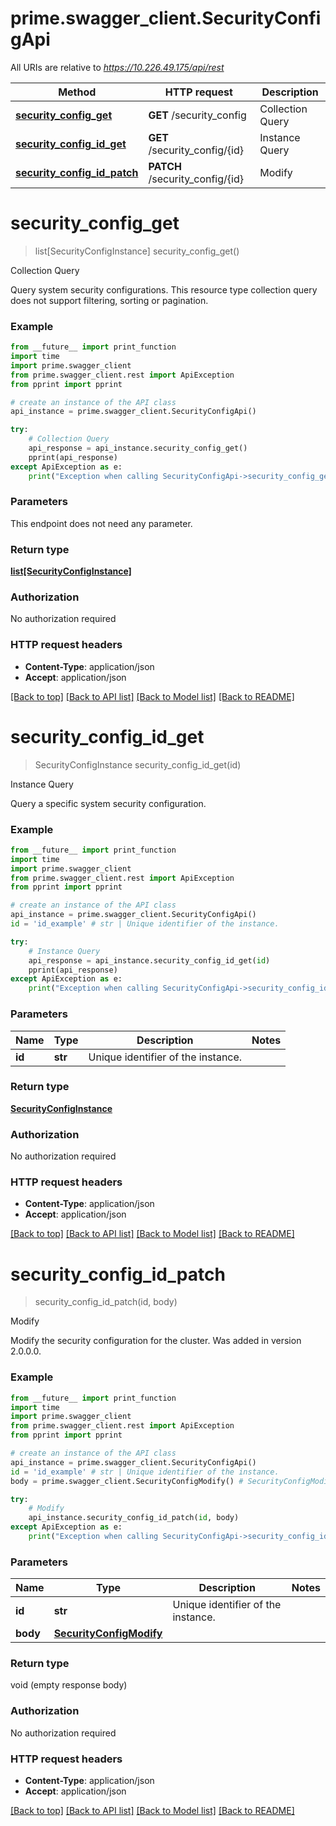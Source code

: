 # prime.swagger_client.SecurityConfigApi

All URIs are relative to *https://10.226.49.175/api/rest*

Method | HTTP request | Description
------------- | ------------- | -------------
[**security_config_get**](SecurityConfigApi.md#security_config_get) | **GET** /security_config | Collection Query
[**security_config_id_get**](SecurityConfigApi.md#security_config_id_get) | **GET** /security_config/{id} | Instance Query
[**security_config_id_patch**](SecurityConfigApi.md#security_config_id_patch) | **PATCH** /security_config/{id} | Modify


# **security_config_get**
> list[SecurityConfigInstance] security_config_get()

Collection Query

Query system security configurations.  This resource type collection query does not support filtering, sorting or pagination.

### Example
```python
from __future__ import print_function
import time
import prime.swagger_client
from prime.swagger_client.rest import ApiException
from pprint import pprint

# create an instance of the API class
api_instance = prime.swagger_client.SecurityConfigApi()

try:
    # Collection Query
    api_response = api_instance.security_config_get()
    pprint(api_response)
except ApiException as e:
    print("Exception when calling SecurityConfigApi->security_config_get: %s\n" % e)
```

### Parameters
This endpoint does not need any parameter.

### Return type

[**list[SecurityConfigInstance]**](SecurityConfigInstance.md)

### Authorization

No authorization required

### HTTP request headers

 - **Content-Type**: application/json
 - **Accept**: application/json

[[Back to top]](#) [[Back to API list]](../README.md#documentation-for-api-endpoints) [[Back to Model list]](../README.md#documentation-for-models) [[Back to README]](../README.md)

# **security_config_id_get**
> SecurityConfigInstance security_config_id_get(id)

Instance Query

Query a specific system security configuration.

### Example
```python
from __future__ import print_function
import time
import prime.swagger_client
from prime.swagger_client.rest import ApiException
from pprint import pprint

# create an instance of the API class
api_instance = prime.swagger_client.SecurityConfigApi()
id = 'id_example' # str | Unique identifier of the instance.

try:
    # Instance Query
    api_response = api_instance.security_config_id_get(id)
    pprint(api_response)
except ApiException as e:
    print("Exception when calling SecurityConfigApi->security_config_id_get: %s\n" % e)
```

### Parameters

Name | Type | Description  | Notes
------------- | ------------- | ------------- | -------------
 **id** | **str**| Unique identifier of the instance. | 

### Return type

[**SecurityConfigInstance**](SecurityConfigInstance.md)

### Authorization

No authorization required

### HTTP request headers

 - **Content-Type**: application/json
 - **Accept**: application/json

[[Back to top]](#) [[Back to API list]](../README.md#documentation-for-api-endpoints) [[Back to Model list]](../README.md#documentation-for-models) [[Back to README]](../README.md)

# **security_config_id_patch**
> security_config_id_patch(id, body)

Modify

Modify the security configuration for the cluster. Was added in version 2.0.0.0.

### Example
```python
from __future__ import print_function
import time
import prime.swagger_client
from prime.swagger_client.rest import ApiException
from pprint import pprint

# create an instance of the API class
api_instance = prime.swagger_client.SecurityConfigApi()
id = 'id_example' # str | Unique identifier of the instance.
body = prime.swagger_client.SecurityConfigModify() # SecurityConfigModify | 

try:
    # Modify
    api_instance.security_config_id_patch(id, body)
except ApiException as e:
    print("Exception when calling SecurityConfigApi->security_config_id_patch: %s\n" % e)
```

### Parameters

Name | Type | Description  | Notes
------------- | ------------- | ------------- | -------------
 **id** | **str**| Unique identifier of the instance. | 
 **body** | [**SecurityConfigModify**](SecurityConfigModify.md)|  | 

### Return type

void (empty response body)

### Authorization

No authorization required

### HTTP request headers

 - **Content-Type**: application/json
 - **Accept**: application/json

[[Back to top]](#) [[Back to API list]](../README.md#documentation-for-api-endpoints) [[Back to Model list]](../README.md#documentation-for-models) [[Back to README]](../README.md)


